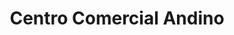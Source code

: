 ---
title: "Centro Comercial Andino"
url: /bogota-d-c/centro-comercial-andino/
shop: centro comercial
---